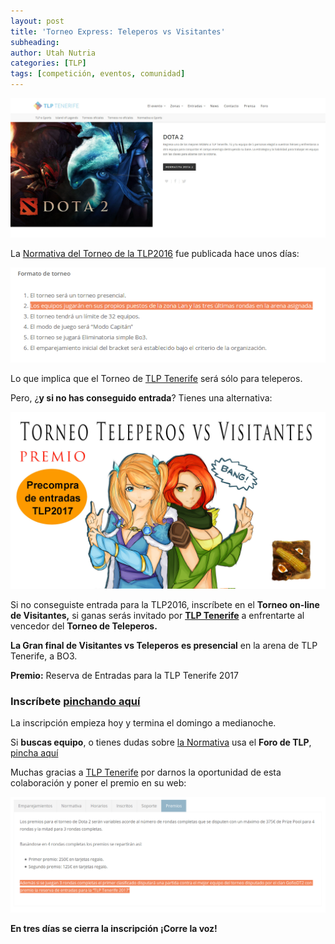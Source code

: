 ```yaml
---
layout: post
title: 'Torneo Express: Teleperos vs Visitantes'
subheading: 
author: Utah Nutria
categories: [TLP]
tags: [competición, eventos, comunidad]
---
```

![](/assets/images/2016/07/Captura-de-pantalla-de-2016-07-01-201659.jpg)

La [Normativa del Torneo de la TLP2016](http://tlp-tenerife.com/tlpesports/competiciones/dota-2/#normativa-dota) fue publicada hace unos días:

![Captura de pantalla de 2016-07-01 21:24:04](/assets/images/2016/07/Captura-de-pantalla-de-2016-07-01-212404.png)

Lo que implica que el Torneo de [TLP Tenerife](http://tlp-tenerife.com/) será sólo para teleperos.

Pero, ¿**y si no has conseguido entrada**? Tienes una alternativa:

![](/assets/images/2016/07/Torneo-TLP-vs-GofioDT2-1.jpg)

Si no conseguiste entrada para la TLP2016, inscríbete en el **Torneo on-line de Visitantes,** si ganas serás invitado por [**TLP Tenerife**](http://tlp-tenerife.com/) a enfrentarte al vencedor del **Torneo de Teleperos.**

**La Gran final de Visitantes vs Teleperos** **es presencial** en la arena de TLP Tenerife, a BO3.

**Premio:** Reserva de Entradas para la TLP Tenerife 2017

### Inscríbete [pinchando aquí](https://tgx.es/GOFIODT2/tournament/torneo-teleperos-vs-visitantes-dota2)

La inscripción empieza hoy y termina el domingo a medianoche.

Si **buscas equipo**, o tienes dudas sobre [la Normativa](https://tgx.es/GOFIODT2/tournament/torneo-teleperos-vs-visitantes-dota2) usa el **Foro de TLP**, [pincha aquí](http://www.tlp-tenerife.com/foro/index.php/topic,787.0.html)

Muchas gracias a [TLP Tenerife](http://tlp-tenerife.com/) por darnos la oportunidad de esta colaboración y poner el premio en su web:

![](/assets/images/2016/07/Captura-de-pantalla-de-2016-07-07-220714.png)

**En tres días se cierra la inscripción ¡Corre la voz!**
